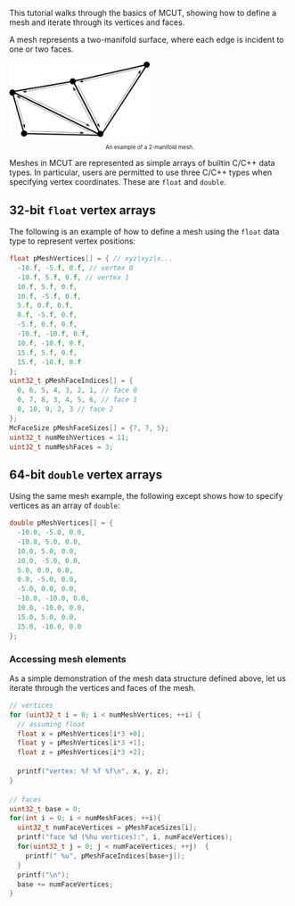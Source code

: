 This tutorial walks through the basics of MCUT, showing how to define a mesh and iterate through its vertices and faces.

A mesh represents a two-manifold surface, where each edge is incident to one or two faces.

<div>
    <img src="../../media/simple-halfedge-mesh.png" alt="mcut-extremely-concave-cut" style="width:50%" class="center"/> 
    <p style="text-align:center;font-size:70%;">An example of a 2-manifold mesh. </p>
</div>

Meshes in MCUT are represented as simple arrays of builtin C/C++ data types. In particular, users are permitted to use three C/C++ types when specifying vertex coordinates.  These are `float` and `double`.

## 32-bit `float` vertex arrays 

 The following is an example of how to define a mesh using the `float` data type to represent vertex positions:

```cpp
float pMeshVertices[] = { // xyz|xyz|x...
  -10.f, -5.f, 0.f, // vertex 0
  -10.f, 5.f, 0.f, // vertex 1
  10.f, 5.f, 0.f,
  10.f, -5.f, 0.f,
  5.f, 0.f, 0.f,
  0.f, -5.f, 0.f,
  -5.f, 0.f, 0.f,
  -10.f, -10.f, 0.f,
  10.f, -10.f, 0.f,
  15.f, 5.f, 0.f,
  15.f, -10.f, 0.f
};
uint32_t pMeshFaceIndices[] = {
  0, 6, 5, 4, 3, 2, 1, // face 0
  0, 7, 8, 3, 4, 5, 6, // face 1
  8, 10, 9, 2, 3 // face 2
};
McFaceSize pMeshFaceSizes[] = {7, 7, 5};
uint32_t numMeshVertices = 11;
uint32_t numMeshFaces = 3;
``` 

## 64-bit `double` vertex arrays 

Using the same mesh example, the following except shows how to specify vertices as an array of `double`:

```cpp
double pMeshVertices[] = { 
  -10.0, -5.0, 0.0, 
  -10.0, 5.0, 0.0, 
  10.0, 5.0, 0.0,
  10.0, -5.0, 0.0,
  5.0, 0.0, 0.0,
  0.0, -5.0, 0.0,
  -5.0, 0.0, 0.0,
  -10.0, -10.0, 0.0,
  10.0, -10.0, 0.0,
  15.0, 5.0, 0.0,
  15.0, -10.0, 0.0
};
``` 

### Accessing mesh elements
  
As a simple demonstration of the mesh data structure defined above, let us iterate through the vertices and faces of the mesh. 

```cpp 
// vertices
for (uint32_t i = 0; i < numMeshVertices; ++i) {
  // assuming float
  float x = pMeshVertices[i*3 +0];
  float y = pMeshVertices[i*3 +1];
  float z = pMeshVertices[i*3 +2];

  printf("vertex: %f %f %f\n", x, y, z);
}

// faces
uint32_t base = 0;
for(int i = 0; i < numMeshFaces; ++i){
  uint32_t numFaceVertices = pMeshFaceSizes[i];
  printf("face %d (%hu vertices):", i, numFaceVertices);
  for(uint32_t j = 0; j < numFaceVertices; ++j)  {
    printf(" %u", pMeshFaceIndices[base+j]);
  }
  printf("\n");
  base += numFaceVertices;
}
```

